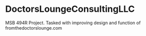 # DoctorsLoungeConsultingLLC
MSB 494R Project. Tasked with improving design and function of fromthedoctorslounge.com
